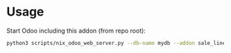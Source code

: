 # Usage

Start Odoo including this addon (from repo root):

```bash
python3 scripts/nix_odoo_web_server.py --db-name mydb --addon sale_line_refund_to_invoice_qty
```
